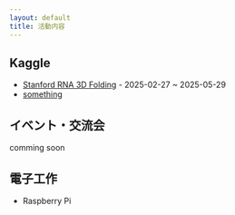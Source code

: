 ```yaml
---
layout: default
title: 活動内容
---
```


## Kaggle
- [Stanford RNA 3D Folding](/2025-02-27-kaggle-competition/) - 2025-02-27 ~ 2025-05-29
- [something]()


## イベント・交流会
comming soon


## 電子工作
- Raspberry Pi